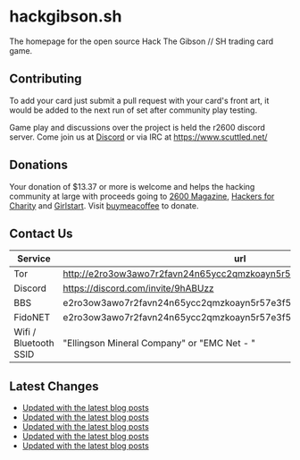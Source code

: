 # hackgibson.sh
The homepage for the open source Hack The Gibson // SH trading card game.


## Contributing

To add your card just submit a pull request with your card's front art, it would be added to the next run of set after community play testing.

Game play and discussions over the project is held the r2600 discord server. Come join us at [Discord](https://discord.com/invite/9hABUzz) or via IRC at https://www.scuttled.net/


## Donations

Your donation of $13.37 or more is welcome and helps the hacking community at large with proceeds going to [2600 Magazine](https://2600.com/), [Hackers for Charity](https://hackersforcharity.org) and [Girlstart](https://girlstart.org).  Visit [buymeacoffee](https://www.buymeacoffee.com/hackgibson.sh) to donate.


## Contact Us

Service | url
-|-
Tor | http://e2ro3ow3awo7r2favn24n65ycc2qmzkoayn5r57e3f56nvjwdcgg32ad.onion
Discord | https://discord.com/invite/9hABUzz
BBS | e2ro3ow3awo7r2favn24n65ycc2qmzkoayn5r57e3f56nvjwdcgg32ad.onion:23
FidoNET | e2ro3ow3awo7r2favn24n65ycc2qmzkoayn5r57e3f56nvjwdcgg32ad.onion:24554
Wifi / Bluetooth SSID | "Ellingson Mineral Company" or "EMC Net - <fidonet address>"

## Latest Changes
<!-- BLOG-POST-LIST:START -->
- [Updated with the latest blog posts](https://github.com/DFW2600/hackgibson.sh/commit/572a4c15c01e88b4c972a48b4dd494be060c84b4)
- [Updated with the latest blog posts](https://github.com/DFW2600/hackgibson.sh/commit/35666517db5e07a18323320a446ce77cd2ed49c6)
- [Updated with the latest blog posts](https://github.com/DFW2600/hackgibson.sh/commit/de73aa360d868780076d0b07be4f7134486dd211)
- [Updated with the latest blog posts](https://github.com/DFW2600/hackgibson.sh/commit/db33f8753b8b907d290baf3ddd8d12627e749fff)
- [Updated with the latest blog posts](https://github.com/DFW2600/hackgibson.sh/commit/e4b5d9dc6d8461b3463ac058ee5e16aa592dd03a)
<!-- BLOG-POST-LIST:END -->
